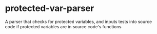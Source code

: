 # protected-var-parser
A parser that checks for protected variables, and inputs tests into source code if protected variables are in source code's functions
